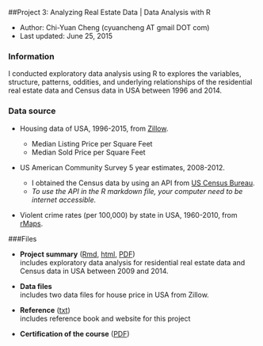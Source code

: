##Project 3: Analyzing Real Estate Data | Data Analysis with R

- Author:  Chi-Yuan Cheng (cyuancheng AT gmail DOT com) 
- Last updated: June 25, 2015

### Information

I conducted exploratory data analysis using R to explores the variables, structure, patterns, oddities, and underlying relationships of the residential real estate data  and Census data in USA between 1996 and 2014. 


### Data source

- Housing data of USA, 1996-2015, from [Zillow](http://www.zillow.com/research/data/).
    + Median Listing Price per Square Feet
    + Median Sold Price per Square Feet

- US American Community Survey 5 year estimates, 2008-2012.
    + I obtained the Census data by using an API from [US Census Bureau](http://api.census.gov/data/key_signup.html).
    + *To use the API in the R markdown file, your computer need to be internet accessible.*

- Violent crime rates (per 100,000) by state in USA, 1960-2010, from [rMaps](https://github.com/ramnathv/rMaps/tree/master/data). 

###Files

- **Project summary** ([Rmd](Project3_RealEstateDataAnalsis.Rmd), [html](https://htmlpreview.github.io/?https://github.com/cyuancheng/explore-and-summarize-data_2/blob/master/Project3_RealEstateDataAnalsis.html), [PDF](Project3_RealEstateDataAnalsis.pdf))    
 includes exploratory data analysis for  residential real estate data  and Census data in USA between 2009 and 2014. 
- **Data files**  
	includes two data files for house price in USA from Zillow.

- **Reference** ([txt](reference.txt))  
	includes reference book and website for this project

- **Certification of the course** ([PDF](certificate-3.pdf))





